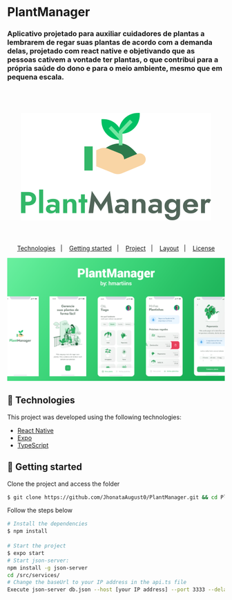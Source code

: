 # PlantManager
### Aplicativo projetado para auxiliar cuidadores de plantas a lembrarem de regar suas plantas de acordo com a demanda delas, projetado com react native e objetivando que as pessoas cativem a vontade ter plantas, o que contribui para a própria saúde do dono e para o meio ambiente, mesmo que em pequena escala. 
<br>

<h1 align="center">
    <img alt="PlantManager" title="PlantManager" src="./github/logo.svg" />
</h1>

</br>

<p align="center">
  <a href="#technologies">Technologies</a>&nbsp;&nbsp;&nbsp;|&nbsp;&nbsp;&nbsp;
  <a href="#-layout">Getting started</a>&nbsp;&nbsp;&nbsp;|&nbsp;&nbsp;&nbsp;
  <a href="#-project">Project</a>&nbsp;&nbsp;&nbsp;|&nbsp;&nbsp;&nbsp;
  <a href="#-layout">Layout</a>&nbsp;&nbsp;&nbsp;|&nbsp;&nbsp;&nbsp;
  <a href="#-license">License</a>
</p>

<p align="center">
  <img alt="Moveit" src="./github/screns.png">
</p>

## 🧪 Technologies

This project was developed using the following technologies:

- [React Native](https://reactnative.dev/)
- [Expo](https://expo.io/)
- [TypeScript](https://www.typescriptlang.org/)

## 🚀 Getting started

Clone the project and access the folder

```bash
$ git clone https://github.com/JhonataAugust0/PlantManager.git && cd PlantManager
```

Follow the steps below
```bash
# Install the dependencies
$ npm install

# Start the project
$ expo start
# Start json-server:
npm install -g json-server
cd /src/services/
# Change the baseUrl to your IP address in the api.ts file
Execute json-server db.json --host [your IP address] --port 3333 --delay 700
```
